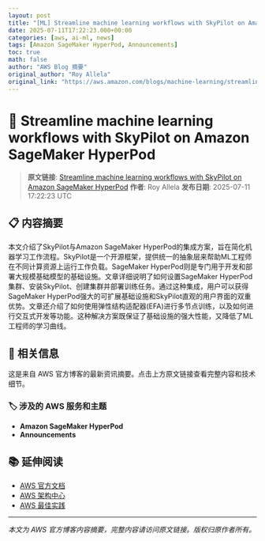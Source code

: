```yaml
---
layout: post
title: "[ML] Streamline machine learning workflows with SkyPilot on Amazon SageMaker HyperPod"
date: 2025-07-11T17:22:23.000+00:00
categories: [aws, ai-ml, news]
tags: [Amazon SageMaker HyperPod, Announcements]
toc: true
math: false
author: "AWS Blog 摘要"
original_author: "Roy Allela"
original_link: "https://aws.amazon.com/blogs/machine-learning/streamline-machine-learning-workflows-with-skypilot-on-amazon-sagemaker-hyperpod/"
---
```


# 🤖 Streamline machine learning workflows with SkyPilot on Amazon SageMaker HyperPod

> **原文链接**: [Streamline machine learning workflows with SkyPilot on Amazon SageMaker HyperPod](https://aws.amazon.com/blogs/machine-learning/streamline-machine-learning-workflows-with-skypilot-on-amazon-sagemaker-hyperpod/)
> **作者**: Roy Allela
> **发布日期**: 2025-07-11 17:22:23 UTC

## 📋 内容摘要

本文介绍了SkyPilot与Amazon SageMaker HyperPod的集成方案，旨在简化机器学习工作流程。SkyPilot是一个开源框架，提供统一的抽象层来帮助ML工程师在不同计算资源上运行工作负载。SageMaker HyperPod则是专门用于开发和部署大规模基础模型的基础设施。文章详细说明了如何设置SageMaker HyperPod集群、安装SkyPilot、创建集群并部署训练任务。通过这种集成，用户可以获得SageMaker HyperPod强大的可扩展基础设施和SkyPilot直观的用户界面的双重优势。文章还介绍了如何使用弹性结构适配器(EFA)进行多节点训练，以及如何进行交互式开发等功能。这种解决方案既保证了基础设施的强大性能，又降低了ML工程师的学习曲线。

## 🔗 相关信息

这是来自 AWS 官方博客的最新资讯摘要。点击上方原文链接查看完整内容和技术细节。

### 🏷️ 涉及的 AWS 服务和主题

- **Amazon SageMaker HyperPod**
- **Announcements**

## 📚 延伸阅读

- [AWS 官方文档](https://docs.aws.amazon.com/)
- [AWS 架构中心](https://aws.amazon.com/architecture/)
- [AWS 最佳实践](https://aws.amazon.com/architecture/well-architected/)

---

*本文为 AWS 官方博客内容摘要，完整内容请访问原文链接。版权归原作者所有。*